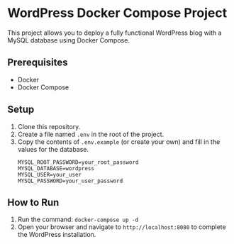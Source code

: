 # WordPress Docker Compose Project

This project allows you to deploy a fully functional WordPress blog with a MySQL database using Docker Compose.

## Prerequisites
- Docker
- Docker Compose

## Setup
1.  Clone this repository.
2.  Create a file named `.env` in the root of the project.
3.  Copy the contents of `.env.example` (or create your own) and fill in the values for the database.
    ```
    MYSQL_ROOT_PASSWORD=your_root_password
    MYSQL_DATABASE=wordpress
    MYSQL_USER=your_user
    MYSQL_PASSWORD=your_user_password
    ```

## How to Run
1.  Run the command: `docker-compose up -d`
2.  Open your browser and navigate to `http://localhost:8080` to complete the WordPress installation.
